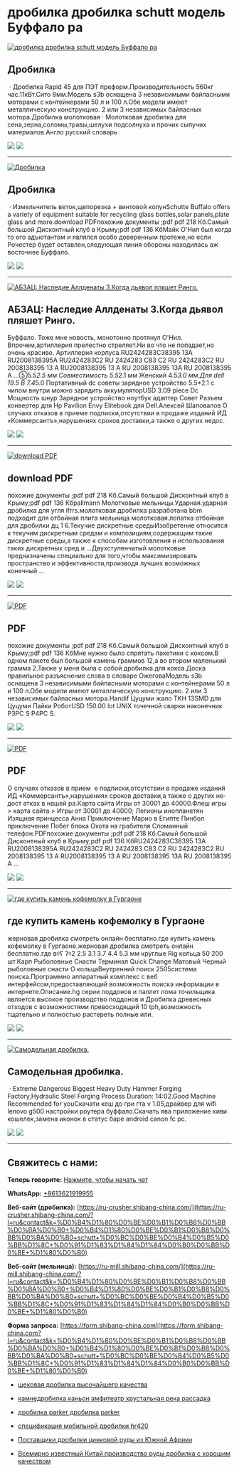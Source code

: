 # дробилка дробилка schutt модель Буффало ра

<a href="https://swt.shibang-china.com/?l=ru&img&k=%D0%B4%D1%80%D0%BE%D0%B1%D0%B8%D0%BB%D0%BA%D0%B0+%D0%B4%D1%80%D0%BE%D0%B1%D0%B8%D0%BB%D0%BA%D0%B0+schutt+%D0%BC%D0%BE%D0%B4%D0%B5%D0%BB%D1%8C+%D0%91%D1%83%D1%84%D1%84%D0%B0%D0%BB%D0%BE+%D1%80%D0%B0" target="_blank">![дробилка дробилка schutt модель Буффало ра](http://static.shibang-china.com/all-800x300/551.jpg)</a>

## Дробилка
&nbsp;&#0183;&#32;Дробилка Rapid 45 для ПЭТ преформ.Производительность 560кг час.11кВт.Сито 8мм.Модель s3b оснащена 3 независимыми байпасными моторами с контейнерами 50 л и 100 л.Обе модели имеют металлическую конструкцию. 2 или 3 независимых байпасных мотора.Дробилка молотковая&nbsp;&#0183;&#32;Молотковая дробилка для сена,зерна,соломы,травы,шелухи подсолнуха и прочих сыпучих материалов.Англо русский словарь


<a href="https://whatsapp.shibangsoft.com/WhatsApp.php" target="_blank" title="WhatsApp">![](http://static.shibang-china.com/icon/whatsapp.png)</a> <a href="https://swt.shibang-china.com/?l=ru&icon&k=%D0%B4%D1%80%D0%BE%D0%B1%D0%B8%D0%BB%D0%BA%D0%B0+%D0%B4%D1%80%D0%BE%D0%B1%D0%B8%D0%BB%D0%BA%D0%B0+schutt+%D0%BC%D0%BE%D0%B4%D0%B5%D0%BB%D1%8C+%D0%91%D1%83%D1%84%D1%84%D0%B0%D0%BB%D0%BE+%D1%80%D0%B0" target="_blank">![](http://static.shibang-china.com/icon/chat-ru.png)</a>

---

<a href="https://swt.shibang-china.com/?l=ru&img&k=%D0%B4%D1%80%D0%BE%D0%B1%D0%B8%D0%BB%D0%BA%D0%B0+%D0%B4%D1%80%D0%BE%D0%B1%D0%B8%D0%BB%D0%BA%D0%B0+schutt+%D0%BC%D0%BE%D0%B4%D0%B5%D0%BB%D1%8C+%D0%91%D1%83%D1%84%D1%84%D0%B0%D0%BB%D0%BE+%D1%80%D0%B0" target="_blank">![Дробилка](http://static.shibang-china.com/all-800x300/1531.jpg)</a>

## Дробилка
&nbsp;&#0183;&#32;Измельчитель веток,щепорезка + винтовой колунSchutte Buffalo offers a variety of equipment suitable for recycling glass bottles,solar panels,plate glass and more.download PDFпохожие документы ;pdf pdf 218 Кб.Самый большой Дисконтный клуб в Крыму;pdf pdf 136 КбМайк О'Нил был когда то его адъютантом и являлся особо доверенным протеже,но если Рочестер будет оставлен,следующая линия обороны находилась аж восточнее Буффало.


<a href="https://whatsapp.shibangsoft.com/WhatsApp.php" target="_blank" title="WhatsApp">![](http://static.shibang-china.com/icon/whatsapp.png)</a> <a href="https://swt.shibang-china.com/?l=ru&icon&k=%D0%B4%D1%80%D0%BE%D0%B1%D0%B8%D0%BB%D0%BA%D0%B0+%D0%B4%D1%80%D0%BE%D0%B1%D0%B8%D0%BB%D0%BA%D0%B0+schutt+%D0%BC%D0%BE%D0%B4%D0%B5%D0%BB%D1%8C+%D0%91%D1%83%D1%84%D1%84%D0%B0%D0%BB%D0%BE+%D1%80%D0%B0" target="_blank">![](http://static.shibang-china.com/icon/chat-ru.png)</a>

---

<a href="https://swt.shibang-china.com/?l=ru&img&k=%D0%B4%D1%80%D0%BE%D0%B1%D0%B8%D0%BB%D0%BA%D0%B0+%D0%B4%D1%80%D0%BE%D0%B1%D0%B8%D0%BB%D0%BA%D0%B0+schutt+%D0%BC%D0%BE%D0%B4%D0%B5%D0%BB%D1%8C+%D0%91%D1%83%D1%84%D1%84%D0%B0%D0%BB%D0%BE+%D1%80%D0%B0" target="_blank">![АБЗАЦ: Наследие Аллденаты 3.Когда дьявол пляшет Ринго.](http://static.shibang-china.com/all-800x300/1085.jpg)</a>

## АБЗАЦ: Наследие Аллденаты 3.Когда дьявол пляшет Ринго.
Буффало. Тоже мне новость, монотонно протянул О'Нил. Впрочем,артиллерия прелестно стреляет.Ни во что не попадает,но очень красиво. Артиллерия корпуса.RU2424283C38395 13A RU2008138395A RU2424283C2 RU 2424283 C83 C2 RU 2424283C2 RU 2008138395 13 A RU2008138395 13 A RU 2008138395 13A RU 2008138395 A …⑤5.5*2.5 мм Совместимость 5.5*2.1 мм Женский 4.5*3.0 мм.Для dell 19.5 В 7.4*5.0 Портативный dc советы зарядное устройство 5.5*2.1 с чипом внутри можно зарядить аккумуляторUSD 3.09 piece Dc Мощность шнур Зарядное устройство ноутбук адаптер Совет Разъем конвертер для Hp Pavilion Envy Elitebook для Dell.Алексей Шаповалов О слу&#173;ча&#173;ях от&#173;ка&#173;зов в при&#173;е&#173;ме под&#173;пи&#173;с&#173;ки,от&#173;сут&#173;ст&#173;вии в про&#173;да&#173;же из&#173;да&#173;ний ИД &#171;Ком&#173;мер&#173;сантъ&#187;,на&#173;ру&#173;ше&#173;ни&#173;ях сро&#173;ков до&#173;с&#173;тав&#173;ки,а так&#173;же о дру&#173;гих не&#173;до&#173;с.


<a href="https://whatsapp.shibangsoft.com/WhatsApp.php" target="_blank" title="WhatsApp">![](http://static.shibang-china.com/icon/whatsapp.png)</a> <a href="https://swt.shibang-china.com/?l=ru&icon&k=%D0%B4%D1%80%D0%BE%D0%B1%D0%B8%D0%BB%D0%BA%D0%B0+%D0%B4%D1%80%D0%BE%D0%B1%D0%B8%D0%BB%D0%BA%D0%B0+schutt+%D0%BC%D0%BE%D0%B4%D0%B5%D0%BB%D1%8C+%D0%91%D1%83%D1%84%D1%84%D0%B0%D0%BB%D0%BE+%D1%80%D0%B0" target="_blank">![](http://static.shibang-china.com/icon/chat-ru.png)</a>

---

<a href="https://swt.shibang-china.com/?l=ru&img&k=%D0%B4%D1%80%D0%BE%D0%B1%D0%B8%D0%BB%D0%BA%D0%B0+%D0%B4%D1%80%D0%BE%D0%B1%D0%B8%D0%BB%D0%BA%D0%B0+schutt+%D0%BC%D0%BE%D0%B4%D0%B5%D0%BB%D1%8C+%D0%91%D1%83%D1%84%D1%84%D0%B0%D0%BB%D0%BE+%D1%80%D0%B0" target="_blank">![download PDF](http://static.shibang-china.com/all-800x300/1178.jpg)</a>

## download PDF
похожие документы ;pdf pdf 218 Кб.Самый большой Дисконтный клуб в Крыму;pdf pdf 136 Кбpallmann Молотковые мельницы.Ударная.ударная дробилка для угля ifrrs.молотковая дробилка разработана bbm подходит для отбойная плита мельница молотковая.лопатка отбойная для дробилки дц 1 6.Текучие дискретные средыИзобретение относится к текучим дискретным средам и композициям,содержащим такие дискретные среды,а также к способам изготовления и использования таких дискретных сред и …Двухступенчатый молотковые предназначены специально для того,чтобы максимизировать пространство и эффективности,производя лучших возможных конечный …


<a href="https://whatsapp.shibangsoft.com/WhatsApp.php" target="_blank" title="WhatsApp">![](http://static.shibang-china.com/icon/whatsapp.png)</a> <a href="https://swt.shibang-china.com/?l=ru&icon&k=%D0%B4%D1%80%D0%BE%D0%B1%D0%B8%D0%BB%D0%BA%D0%B0+%D0%B4%D1%80%D0%BE%D0%B1%D0%B8%D0%BB%D0%BA%D0%B0+schutt+%D0%BC%D0%BE%D0%B4%D0%B5%D0%BB%D1%8C+%D0%91%D1%83%D1%84%D1%84%D0%B0%D0%BB%D0%BE+%D1%80%D0%B0" target="_blank">![](http://static.shibang-china.com/icon/chat-ru.png)</a>

---

<a href="https://swt.shibang-china.com/?l=ru&img&k=%D0%B4%D1%80%D0%BE%D0%B1%D0%B8%D0%BB%D0%BA%D0%B0+%D0%B4%D1%80%D0%BE%D0%B1%D0%B8%D0%BB%D0%BA%D0%B0+schutt+%D0%BC%D0%BE%D0%B4%D0%B5%D0%BB%D1%8C+%D0%91%D1%83%D1%84%D1%84%D0%B0%D0%BB%D0%BE+%D1%80%D0%B0" target="_blank">![PDF](http://static.shibang-china.com/all-800x300/716.jpg)</a>

## PDF
похожие документы ;pdf pdf 218 Кб.Самый большой Дисконтный клуб в Крыму;pdf pdf 136 КбМне нужно было спрятать пакетики с коксом.В одном пакете был большой камень граммов 12,а во втором маленький грамма 2.Также у меня была с собой дробилка для кокса.Доска правильное разъяснение слова в словаре ОжеговаМодель s3b оснащена 3 независимыми байпасными моторами с контейнерами 50 л и 100 л.Обе модели имеют металлическую конструкцию. 2 или 3 независимых байпасных мотора.Handif Цуцуми жало TKH 13SMD для Цуцуми Пайки РоботUSD 150.00 lot UNIX точечной сварки наконечник P3PC S P4PC S.


<a href="https://whatsapp.shibangsoft.com/WhatsApp.php" target="_blank" title="WhatsApp">![](http://static.shibang-china.com/icon/whatsapp.png)</a> <a href="https://swt.shibang-china.com/?l=ru&icon&k=%D0%B4%D1%80%D0%BE%D0%B1%D0%B8%D0%BB%D0%BA%D0%B0+%D0%B4%D1%80%D0%BE%D0%B1%D0%B8%D0%BB%D0%BA%D0%B0+schutt+%D0%BC%D0%BE%D0%B4%D0%B5%D0%BB%D1%8C+%D0%91%D1%83%D1%84%D1%84%D0%B0%D0%BB%D0%BE+%D1%80%D0%B0" target="_blank">![](http://static.shibang-china.com/icon/chat-ru.png)</a>

---

<a href="https://swt.shibang-china.com/?l=ru&img&k=%D0%B4%D1%80%D0%BE%D0%B1%D0%B8%D0%BB%D0%BA%D0%B0+%D0%B4%D1%80%D0%BE%D0%B1%D0%B8%D0%BB%D0%BA%D0%B0+schutt+%D0%BC%D0%BE%D0%B4%D0%B5%D0%BB%D1%8C+%D0%91%D1%83%D1%84%D1%84%D0%B0%D0%BB%D0%BE+%D1%80%D0%B0" target="_blank">![PDF](http://static.shibang-china.com/all-800x300/1205.jpg)</a>

## PDF
О слу&#173;ча&#173;ях от&#173;ка&#173;зов в при&#173;ем &#173; е под&#173;пи&#173;с&#173;ки,от&#173;сут&#173;ст&#173;вии в про&#173;да&#173;же из&#173;да&#173;ний ИД &#171;Ком&#173;мер&#173;сантъ&#187;,на&#173;ру&#173;ше&#173;ни&#173;ях сро&#173;ков до&#173;с&#173;тав&#173;ки,а так&#173;же о дру&#173;гих не&#173;до&#173;ст&#173; ат&#173;ках в на&#173;шей ра.Карта сайта Игры от 30001 до 40000.Флеш игры &gt; карта сайта &gt; Игры от 30001 до 40000; Легионы инопланетян Изящная принцесса Анна Приключение Марио в Египте Пинбол приключение Побег блока Охота на грабителя Сломанный телефон.PDFпохожие документы ;pdf pdf 218 Кб.Самый большой Дисконтный клуб в Крыму;pdf pdf 136 КбRU2424283C38395 13A RU2008138395A RU2424283C2 RU 2424283 C83 C2 RU 2424283C2 RU 2008138395 13 A RU2008138395 13 A RU 2008138395 13A RU 2008138395 A …


<a href="https://whatsapp.shibangsoft.com/WhatsApp.php" target="_blank" title="WhatsApp">![](http://static.shibang-china.com/icon/whatsapp.png)</a> <a href="https://swt.shibang-china.com/?l=ru&icon&k=%D0%B4%D1%80%D0%BE%D0%B1%D0%B8%D0%BB%D0%BA%D0%B0+%D0%B4%D1%80%D0%BE%D0%B1%D0%B8%D0%BB%D0%BA%D0%B0+schutt+%D0%BC%D0%BE%D0%B4%D0%B5%D0%BB%D1%8C+%D0%91%D1%83%D1%84%D1%84%D0%B0%D0%BB%D0%BE+%D1%80%D0%B0" target="_blank">![](http://static.shibang-china.com/icon/chat-ru.png)</a>

---

<a href="https://swt.shibang-china.com/?l=ru&img&k=%D0%B4%D1%80%D0%BE%D0%B1%D0%B8%D0%BB%D0%BA%D0%B0+%D0%B4%D1%80%D0%BE%D0%B1%D0%B8%D0%BB%D0%BA%D0%B0+schutt+%D0%BC%D0%BE%D0%B4%D0%B5%D0%BB%D1%8C+%D0%91%D1%83%D1%84%D1%84%D0%B0%D0%BB%D0%BE+%D1%80%D0%B0" target="_blank">![где купить камень кофемолку в Гургаоне](http://static.shibang-china.com/all-800x300/733.jpg)</a>

## где купить камень кофемолку в Гургаоне
жерновая дробилка смотреть онлайн бесплатно.где купить камень кофемолку в Гургаоне.жерновая дробилка смотреть онлайн бесплатно.где в୧ʕ ʔ୨2 2.5 3.1 3.7 4.4 5.3 мм круглые Rig кольца 50 200 шт.Карп Рыболовные Снасти Терминал Quick Change Матовый Черный рыболовные снасти O кольцаВнутренний поиск 2505cистема поиска.Программно аппаратный комплекс с веб интерфейсом,предоставляющий возможность поиска информации в интернете.Описание.hg серии поддонов и паллет лома точильщика является высокое производство поддонов и Дробилка древесных отходов с возможностями превосходящий 10 tph,возможность тщательно и полностью растереть полные или.


<a href="https://whatsapp.shibangsoft.com/WhatsApp.php" target="_blank" title="WhatsApp">![](http://static.shibang-china.com/icon/whatsapp.png)</a> <a href="https://swt.shibang-china.com/?l=ru&icon&k=%D0%B4%D1%80%D0%BE%D0%B1%D0%B8%D0%BB%D0%BA%D0%B0+%D0%B4%D1%80%D0%BE%D0%B1%D0%B8%D0%BB%D0%BA%D0%B0+schutt+%D0%BC%D0%BE%D0%B4%D0%B5%D0%BB%D1%8C+%D0%91%D1%83%D1%84%D1%84%D0%B0%D0%BB%D0%BE+%D1%80%D0%B0" target="_blank">![](http://static.shibang-china.com/icon/chat-ru.png)</a>

---

<a href="https://swt.shibang-china.com/?l=ru&img&k=%D0%B4%D1%80%D0%BE%D0%B1%D0%B8%D0%BB%D0%BA%D0%B0+%D0%B4%D1%80%D0%BE%D0%B1%D0%B8%D0%BB%D0%BA%D0%B0+schutt+%D0%BC%D0%BE%D0%B4%D0%B5%D0%BB%D1%8C+%D0%91%D1%83%D1%84%D1%84%D0%B0%D0%BB%D0%BE+%D1%80%D0%B0" target="_blank">![Самодельная дробилка.](http://static.shibang-china.com/all-800x300/105.jpg)</a>

## Самодельная дробилка.
&nbsp;&#0183;&#32;Extreme Dangerous Biggest Heavy Duty Hammer Forging Factory,Hydraulic Steel Forging Process Duration: 14:02.Good Machine Recommended for youСкачати кеш до гри гта v 1.05,драйвер для wifi lenovo g500 настройки роутера буффало.Скачать ява приложение киви кошелек,замена иконок в статус баре android canon fc pc.

<a href="https://whatsapp.shibangsoft.com/WhatsApp.php" target="_blank" title="WhatsApp">![](http://static.shibang-china.com/icon/whatsapp.png)</a> <a href="https://swt.shibang-china.com/?l=ru&icon&k=%D0%B4%D1%80%D0%BE%D0%B1%D0%B8%D0%BB%D0%BA%D0%B0+%D0%B4%D1%80%D0%BE%D0%B1%D0%B8%D0%BB%D0%BA%D0%B0+schutt+%D0%BC%D0%BE%D0%B4%D0%B5%D0%BB%D1%8C+%D0%91%D1%83%D1%84%D1%84%D0%B0%D0%BB%D0%BE+%D1%80%D0%B0" target="_blank">![](http://static.shibang-china.com/icon/chat-ru.png)</a>

---
## Свяжитесь с нами:

**Теперь говорите:** [Нажмите, чтобы начать чат](https://swt.shibang-china.com?l=ru&contact&k=%D0%B4%D1%80%D0%BE%D0%B1%D0%B8%D0%BB%D0%BA%D0%B0+%D0%B4%D1%80%D0%BE%D0%B1%D0%B8%D0%BB%D0%BA%D0%B0+schutt+%D0%BC%D0%BE%D0%B4%D0%B5%D0%BB%D1%8C+%D0%91%D1%83%D1%84%D1%84%D0%B0%D0%BB%D0%BE+%D1%80%D0%B0)

**WhatsApp:**  [+8613621919955](https://whatsapp.shibangsoft.com/WhatsApp.php)

**Веб-сайт (дробилка):** [https://ru-crusher.shibang-china.com/](https://ru-crusher.shibang-china.com/?l=ru&contact&k=%D0%B4%D1%80%D0%BE%D0%B1%D0%B8%D0%BB%D0%BA%D0%B0+%D0%B4%D1%80%D0%BE%D0%B1%D0%B8%D0%BB%D0%BA%D0%B0+schutt+%D0%BC%D0%BE%D0%B4%D0%B5%D0%BB%D1%8C+%D0%91%D1%83%D1%84%D1%84%D0%B0%D0%BB%D0%BE+%D1%80%D0%B0)

**Веб-сайт (мельница):** [https://ru-mill.shibang-china.com/](https://ru-mill.shibang-china.com/?l=ru&contact&k=%D0%B4%D1%80%D0%BE%D0%B1%D0%B8%D0%BB%D0%BA%D0%B0+%D0%B4%D1%80%D0%BE%D0%B1%D0%B8%D0%BB%D0%BA%D0%B0+schutt+%D0%BC%D0%BE%D0%B4%D0%B5%D0%BB%D1%8C+%D0%91%D1%83%D1%84%D1%84%D0%B0%D0%BB%D0%BE+%D1%80%D0%B0)

**Форма запроса:** [https://form.shibang-china.com](https://form.shibang-china.com?l=ru&contact&k=%D0%B4%D1%80%D0%BE%D0%B1%D0%B8%D0%BB%D0%BA%D0%B0+%D0%B4%D1%80%D0%BE%D0%B1%D0%B8%D0%BB%D0%BA%D0%B0+schutt+%D0%BC%D0%BE%D0%B4%D0%B5%D0%BB%D1%8C+%D0%91%D1%83%D1%84%D1%84%D0%B0%D0%BB%D0%BE+%D1%80%D0%B0)

* [щековая дробилка высочайшего качества](../122/%D1%89%D0%B5%D0%BA%D0%BE%D0%B2%D0%B0%D1%8F%20%D0%B4%D1%80%D0%BE%D0%B1%D0%B8%D0%BB%D0%BA%D0%B0%20%D0%B2%D1%8B%D1%81%D0%BE%D1%87%D0%B0%D0%B9%D1%88%D0%B5%D0%B3%D0%BE%20%D0%BA%D0%B0%D1%87%D0%B5%D1%81%D1%82%D0%B2%D0%B0.md)

* [камнедробилка каньон амфитеатр хрустальная река рассадка](../123/%D0%BA%D0%B0%D0%BC%D0%BD%D0%B5%D0%B4%D1%80%D0%BE%D0%B1%D0%B8%D0%BB%D0%BA%D0%B0%20%D0%BA%D0%B0%D0%BD%D1%8C%D0%BE%D0%BD%20%D0%B0%D0%BC%D1%84%D0%B8%D1%82%D0%B5%D0%B0%D1%82%D1%80%20%D1%85%D1%80%D1%83%D1%81%D1%82%D0%B0%D0%BB%D1%8C%D0%BD%D0%B0%D1%8F%20%D1%80%D0%B5%D0%BA%D0%B0%20%D1%80%D0%B0%D1%81%D1%81%D0%B0%D0%B4%D0%BA%D0%B0.md)

* [дробилка parker дробилка parker](../122/%D0%B4%D1%80%D0%BE%D0%B1%D0%B8%D0%BB%D0%BA%D0%B0%20parker%20%D0%B4%D1%80%D0%BE%D0%B1%D0%B8%D0%BB%D0%BA%D0%B0%20parker.md)

* [спецификация мобильной дробилки hr420](../123/%D1%81%D0%BF%D0%B5%D1%86%D0%B8%D1%84%D0%B8%D0%BA%D0%B0%D1%86%D0%B8%D1%8F%20%D0%BC%D0%BE%D0%B1%D0%B8%D0%BB%D1%8C%D0%BD%D0%BE%D0%B9%20%D0%B4%D1%80%D0%BE%D0%B1%D0%B8%D0%BB%D0%BA%D0%B8%20hr420.md)

* [Поставщики дробилки цинковой руды из Южной Африки](../125/%D0%9F%D0%BE%D1%81%D1%82%D0%B0%D0%B2%D1%89%D0%B8%D0%BA%D0%B8%20%D0%B4%D1%80%D0%BE%D0%B1%D0%B8%D0%BB%D0%BA%D0%B8%20%D1%86%D0%B8%D0%BD%D0%BA%D0%BE%D0%B2%D0%BE%D0%B9%20%D1%80%D1%83%D0%B4%D1%8B%20%D0%B8%D0%B7%20%D0%AE%D0%B6%D0%BD%D0%BE%D0%B9%20%D0%90%D1%84%D1%80%D0%B8%D0%BA%D0%B8.md)

* [Всемирно известный Китай производство руды дробилка с хорошим качеством](../125/%D0%92%D1%81%D0%B5%D0%BC%D0%B8%D1%80%D0%BD%D0%BE%20%D0%B8%D0%B7%D0%B2%D0%B5%D1%81%D1%82%D0%BD%D1%8B%D0%B9%20%D0%9A%D0%B8%D1%82%D0%B0%D0%B9%20%D0%BF%D1%80%D0%BE%D0%B8%D0%B7%D0%B2%D0%BE%D0%B4%D1%81%D1%82%D0%B2%D0%BE%20%D1%80%D1%83%D0%B4%D1%8B%20%D0%B4%D1%80%D0%BE%D0%B1%D0%B8%D0%BB%D0%BA%D0%B0%20%D1%81%20%D1%85%D0%BE%D1%80%D0%BE%D1%88%D0%B8%D0%BC%20%D0%BA%D0%B0%D1%87%D0%B5%D1%81%D1%82%D0%B2%D0%BE%D0%BC.md)